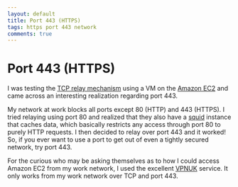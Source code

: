 ```yaml
---
layout: default
title: Port 443 (HTTPS)
tags: https port 443 network
comments: true
---
```

# Port 443 (HTTPS)

I was testing the [TCP relay mechanism](_posts/2011/2011-07-19-a-tcp-relay-mechanism-with-node.js.md) using a VM on the [Amazon EC2](http://www.embracingthecloud.com/2010/12/05/InstallingNodejsOnAmazonEC2.aspx) and came across an interesting realization regarding port 443.

My network at work blocks all ports except 80 (HTTP) and 443 (HTTPS). I tried relaying using port 80 and realized that they also have a [squid](http://www.squid-cache.org/) instance that caches data, which basically restricts any access through port 80 to purely HTTP requests. I then decided to relay over port 443 and it worked! So, if you ever want to use a port to get out of even a tightly secured network, try port 443.

For the curious who may be asking themselves as to how I could access Amazon EC2 from my work network, I used the excellent [VPNUK](http://vpnuk.net/) service. It only works from my work network over TCP and port 443.
